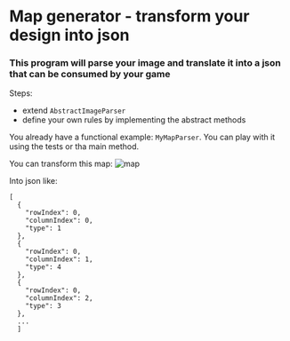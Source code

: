 # Map generator - transform your design into json

### This program will parse your image and translate it into a json that can be consumed by your game

Steps:  
- extend ```AbstractImageParser```
- define your own rules by implementing the abstract methods

You already have a functional example: ```MyMapParser```. You can play with it using the tests or tha main method.

You can transform this map:
![map](https://i.imgur.com/kdDDlLb.png)

Into json like: 
```
[
  {
    "rowIndex": 0,
    "columnIndex": 0,
    "type": 1
  },
  {
    "rowIndex": 0,
    "columnIndex": 1,
    "type": 4
  },
  {
    "rowIndex": 0,
    "columnIndex": 2,
    "type": 3
  },
  ...
  ]
```